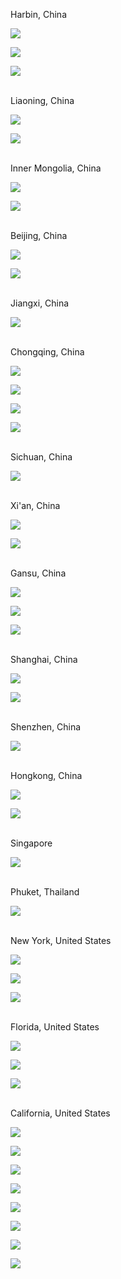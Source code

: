 Harbin, China

![](https://github.com/jiup/jiup.github.io/raw/master/img/album/harbin.jpg)

![](https://github.com/jiup/jiup.github.io/raw/master/img/album/harbin-2.jpg)

![](https://github.com/jiup/jiup.github.io/raw/master/img/album/harbin-3.jpg)

<br>Liaoning, China

![](https://github.com/jiup/jiup.github.io/raw/master/img/album/liaoning.jpg)

![](https://github.com/jiup/jiup.github.io/raw/master/img/album/dalian.jpg)

<br>Inner Mongolia, China

![](https://github.com/jiup/jiup.github.io/raw/master/img/album/innermongolia.jpg)

![](https://github.com/jiup/jiup.github.io/raw/master/img/album/innermongolia-2.jpg)

<br>Beijing, China

![](https://github.com/jiup/jiup.github.io/raw/master/img/album/beijing.jpg)

![](https://github.com/jiup/jiup.github.io/raw/master/img/album/beijing-2.jpg)

<br>Jiangxi, China

![](https://github.com/jiup/jiup.github.io/raw/master/img/album/jiangxi.jpg)

<br>Chongqing, China

![](https://github.com/jiup/jiup.github.io/raw/master/img/album/chongqing.jpg)

![](https://github.com/jiup/jiup.github.io/raw/master/img/album/chongqing-2.jpg)

![](https://github.com/jiup/jiup.github.io/raw/master/img/album/chongqing-3.jpg)

![](https://github.com/jiup/jiup.github.io/raw/master/img/album/chongqing-4.jpg)

<br>Sichuan, China

![](https://github.com/jiup/jiup.github.io/raw/master/img/album/sichuan.jpg)

<br>Xi'an, China

![](https://github.com/jiup/jiup.github.io/raw/master/img/album/xi'an.jpg)

![](https://github.com/jiup/jiup.github.io/raw/master/img/album/xi'an-2.jpg)

<br>Gansu, China

![](https://github.com/jiup/jiup.github.io/raw/master/img/album/gansu.jpg)

![](https://github.com/jiup/jiup.github.io/raw/master/img/album/gansu-2.jpg)

![](https://github.com/jiup/jiup.github.io/raw/master/img/album/gansu-3.jpg)

<br>Shanghai, China

![](https://github.com/jiup/jiup.github.io/raw/master/img/album/shanghai.jpg)

![](https://github.com/jiup/jiup.github.io/raw/master/img/album/shanghai-2.jpg)

<br>Shenzhen, China

![](https://github.com/jiup/jiup.github.io/raw/master/img/album/shenzhen.jpg)

<br>Hongkong, China

![](https://github.com/jiup/jiup.github.io/raw/master/img/album/hongkong.jpg)

![](https://github.com/jiup/jiup.github.io/raw/master/img/album/hongkong-2.jpg)

<br>Singapore

![](https://github.com/jiup/jiup.github.io/raw/master/img/album/singapore.jpg)

<br>Phuket, Thailand

![](https://github.com/jiup/jiup.github.io/raw/master/img/album/phuket.jpg)

<br>New York, United States

![](https://github.com/jiup/jiup.github.io/raw/master/img/album/nyc.jpg)

![](https://github.com/jiup/jiup.github.io/raw/master/img/album/roc.jpg)

![](https://github.com/jiup/jiup.github.io/raw/master/img/album/roc-2.jpg)

<br>Florida, United States

![](https://github.com/jiup/jiup.github.io/raw/master/img/album/miami.jpg)

![](https://github.com/jiup/jiup.github.io/raw/master/img/album/keywest.jpg)

![](https://github.com/jiup/jiup.github.io/raw/master/img/album/keywest-2.jpg)

<br>California, United States

![](https://github.com/jiup/jiup.github.io/raw/master/img/album/la.jpg)

![](https://github.com/jiup/jiup.github.io/raw/master/img/album/la-2.jpg)

![](https://github.com/jiup/jiup.github.io/raw/master/img/album/la-3.jpg)

![](https://github.com/jiup/jiup.github.io/raw/master/img/album/la-4.jpg)

![](https://github.com/jiup/jiup.github.io/raw/master/img/album/la-5.jpg)

![](https://github.com/jiup/jiup.github.io/raw/master/img/album/la-6.jpg)

![](https://github.com/jiup/jiup.github.io/raw/master/img/album/la-7.jpg)

![](https://github.com/jiup/jiup.github.io/raw/master/img/album/sandiego.jpg)
